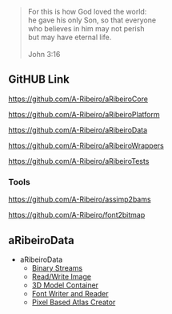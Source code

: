 > For this is how God loved the world:  
he gave his only Son, so that everyone  
who believes in him may not perish  
but may have eternal life.  
  \
John 3:16

## GitHUB Link

https://github.com/A-Ribeiro/aRibeiroCore

https://github.com/A-Ribeiro/aRibeiroPlatform

https://github.com/A-Ribeiro/aRibeiroData

https://github.com/A-Ribeiro/aRibeiroWrappers

https://github.com/A-Ribeiro/aRibeiroTests

### Tools

https://github.com/A-Ribeiro/assimp2bams

https://github.com/A-Ribeiro/font2bitmap

## aRibeiroData

* aRibeiroData
    * [Binary Streams](aRibeiroData/feature-binary-stream.md)
    * [Read/Write Image](aRibeiroData/feature-read-write-image.md)    
    * [3D Model Container](aRibeiroData/3d-model-container.md)
    * [Font Writer and Reader](aRibeiroData/font-writer-reader.md)
    * [Pixel Based Atlas Creator](aRibeiroData/pixel-based-atlas-creator.md)

